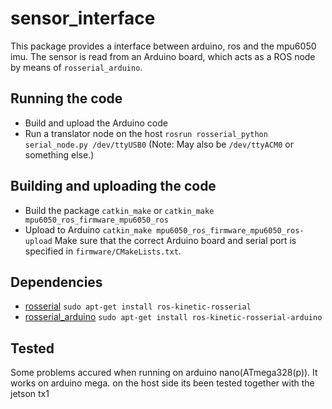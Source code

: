 # sensor_interface
This package provides a interface between arduino, ros and the mpu6050 imu. The sensor is read from an Arduino board, which acts as a ROS node by means of `rosserial_arduino`.

## Running the code
* Build and upload the Arduino code
* Run a translator node on the host
`rosrun rosserial_python serial_node.py /dev/ttyUSB0`
(Note: May also be `/dev/ttyACM0` or something else.)

## Building and uploading the code
* Build the package
`catkin_make` or `catkin_make mpu6050_ros_firmware_mpu6050_ros`
* Upload to Arduino
`catkin_make mpu6050_ros_firmware_mpu6050_ros-upload`
Make sure that the correct Arduino board and serial port is specified in `firmware/CMakeLists.txt`.

## Dependencies
* [rosserial](http://wiki.ros.org/rosserial)
`sudo apt-get install ros-kinetic-rosserial`
* [rosserial_arduino](http://wiki.ros.org/rosserial_arduino)
`sudo apt-get install ros-kinetic-rosserial-arduino`

## Tested 
 Some problems accured when running on arduino nano(ATmega328(p)). It works on arduino mega. on the host side its been tested together with the jetson tx1
<!-- ## Notes -->



